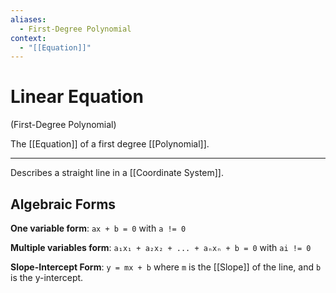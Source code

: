 ```yaml
---
aliases:
  - First-Degree Polynomial
context:
  - "[[Equation]]"
---
```


# Linear Equation

(First-Degree Polynomial)

The [[Equation]] of a first degree [[Polynomial]].

---

Describes a straight line in a [[Coordinate System]].

## Algebraic Forms

**One variable form**: `ax + b = 0` with `a != 0`

**Multiple variables form**: `a₁x₁ + a₂x₂ + ... + aₙxₙ + b = 0` with `ai != 0`

**Slope-Intercept Form**: `y = mx + b` where `m` is the [[Slope]] of the line, and `b` is the y-intercept.
